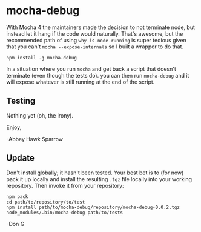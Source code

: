 mocha-debug
===========

With Mocha 4 the maintainers made the decision to not terminate node, but instead let it hang if the code would naturally. That's awesome, but the recommended path of using `why-is-node-running` is super tedious given that you can't `mocha --expose-internals` so I built a wrapper to do that.

    npm install -g mocha-debug

In a situation where you run `mocha` and get back a script that doesn't terminate (even though the tests do). you can then run `mocha-debug` and it will expose whatever is still running at the end of the script.

Testing
-------
Nothing yet (oh, the irony).

Enjoy,

-Abbey Hawk Sparrow

Update
------

Don't install globally; it hasn't been tested. Your best bet is to (for now) pack it up locally and install the resulting `.tgz` file locally into your working repository. Then invoke it from your repository:

    npm pack
    cd path/to/repository/to/test
    npm install path/to/mocha-debug/repository/mocha-debug-0.0.2.tgz
    node_modules/.bin/mocha-debug path/to/tests

-Don G
